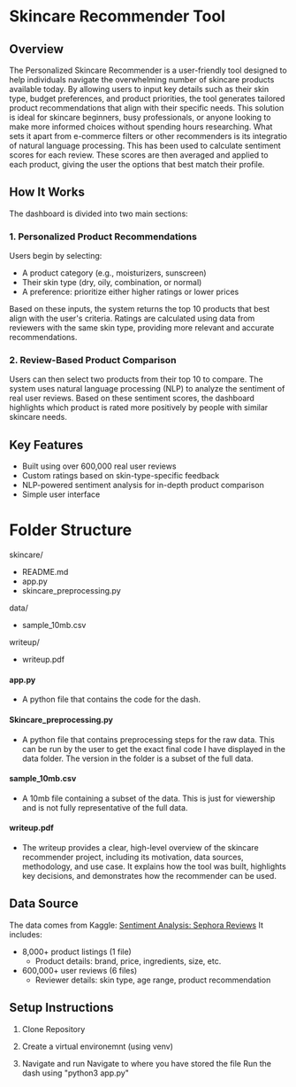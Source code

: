 # Skincare Recommender Tool
## Overview
The Personalized Skincare Recommender is a user-friendly tool designed to help individuals navigate the overwhelming number of skincare products available today. By allowing users to input key details such as their skin type, budget preferences, and product priorities, the tool generates tailored product recommendations that align with their specific needs. This solution is ideal for skincare beginners, busy professionals, or anyone looking to make more informed choices without spending hours researching. What sets it apart from e-commerce filters or other recommenders is its integratio of natural language processing. This has been used to calculate sentiment scores for each review. These scores are then averaged and applied to each product, giving the user the options that best match their profile. 


## How It Works
The dashboard is divided into two main sections:

### 1. Personalized Product Recommendations
Users begin by selecting:

  - A product category (e.g., moisturizers, sunscreen)
  - Their skin type (dry, oily, combination, or normal)
  - A preference: prioritize either higher ratings or lower prices

Based on these inputs, the system returns the top 10 products that best align with the user's criteria. Ratings are calculated using data from reviewers with the same skin type, providing more relevant and accurate recommendations.

### 2. Review-Based Product Comparison
Users can then select two products from their top 10 to compare. The system uses natural language processing (NLP) to analyze the sentiment of real user reviews. Based on these sentiment scores, the dashboard highlights which product is rated more positively by people with similar skincare needs.

## Key Features
  - Built using over 600,000 real user reviews
  - Custom ratings based on skin-type-specific feedback
  - NLP-powered sentiment analysis for in-depth product comparison
  - Simple user interface 

# Folder Structure
skincare/
- README.md
-  app.py
-  skincare_preprocessing.py

data/
- sample_10mb.csv

writeup/
- writeup.pdf

#### app.py 
  - A python file that contains the code for the dash.

#### Skincare_preprocessing.py
  - A python file that contains preprocessing steps for the raw data. This can be run by the user to get the exact final
    code I have displayed in the data folder. The version in the folder is a subset of the full data.

#### sample_10mb.csv
  - A 10mb file containing a subset of the data. This is just for viewership and is not fully representative of the full
    data.
    
#### writeup.pdf
  - The writeup provides a clear, high-level overview of the skincare recommender project, including its motivation, data
    sources, methodology, and use case. It explains how the tool was built, highlights key decisions, and
    demonstrates how the recommender can be used. 


## Data Source
The data comes from Kaggle:
[Sentiment Analysis: Sephora Reviews](https://www.kaggle.com/code/aashidutt3/sentiment-analysis-sephora-reviews#%F0%9F%AA%A7-About-the-Dataset)
It includes:
- 8,000+ product listings (1 file)
   - Product details: brand, price, ingredients, size, etc.
- 600,000+ user reviews (6 files)
  - Reviewer details: skin type, age range, product recommendation
 

## Setup Instructions

1. Clone Repository

2. Create a virtual environemnt (using venv) 
  
3. Navigate and run
   Navigate to where you have stored the file
   Run the dash using "python3 app.py"

   



